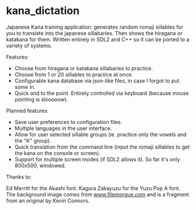 # kana_dictation
Japanese Kana training application: generates random romaji sillables for you to translate into the japanese sillabaries. Then shows the hiragana or katakana for them. Written entirely in SDL2 and C++ so it can be ported to a variety of systems.

Features:

- Choose from hiragana or katakana sillabaries to practice.
- Choose from 1 or 20 sillables to practice at once.
- Configurable kana database via json-like files, in case I forgot to put some in.
- Quick and to the point. Entirely controlled via keyboard (because mouse pointing is slooooow).

Planned features:

- Save user preferences to configuration files.
- Multiple languages in the user interface.
- Allow for user selected sillable groups (ie. practice only the vowels and the "K" group).
- Quick translation from the command line (input the romaji sillables to get the kana on the console or screen).
- Support for multiple screen modes (if SDL2 allows it). So far it's only 800x500, windowed.

Thanks to:

Ed Merritt for the Akashi font.
Kagura Zakayuzu for the Yuzu Pop A font.
The background image comes from www.filemorgue.com and is a fragment from an original by Kevin Connors.
